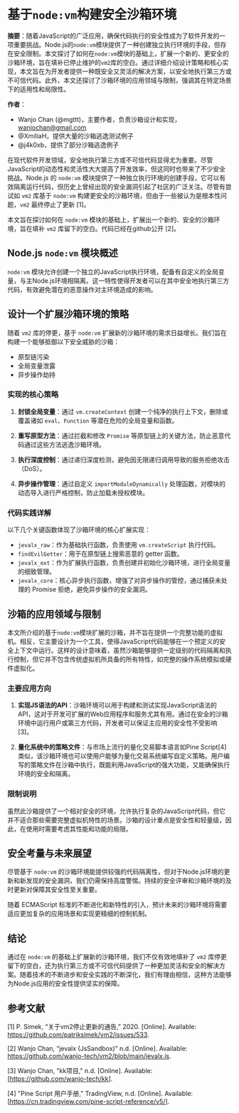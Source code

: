 # 基于`node:vm`构建安全沙箱环境

**摘要**：随着JavaScript的广泛应用，确保代码执行的安全性成为了软件开发的一项重要挑战。Node.js的`node:vm`模块提供了一种创建独立执行环境的手段，但存在安全限制。本文探讨了如何在`node:vm`模块的基础上，扩展一个新的、更安全的沙箱环境，旨在填补已停止维护的`vm2`库的空白。通过详细介绍设计策略和核心实现，本文旨在为开发者提供一种既安全又灵活的解决方案，以安全地执行第三方或不可信代码。此外，本文还探讨了沙箱环境的应用领域与限制，强调其在特定场景下的适用性和局限性。

**作者**：
- Wanjo Chan (@mgttt)，主要作者，负责沙箱设计和实现，wanjochan@gmail.com
- @XmiliaH，提供大量的沙箱逃逸测试例子
- @j4k0xb，提供了部分沙箱逃逸例子


在现代软件开发领域，安全地执行第三方或不可信代码显得尤为重要。尽管JavaScript的动态性和灵活性大大提高了开发效率，但这同时也带来了不少安全挑战。Node.js 的 `node:vm` 模块提供了一种独立执行环境的创建手段，它可以有效隔离运行代码，但历史上曾经出现的安全漏洞引起了社区的广泛关注。尽管有尝试如 `vm2` 库基于 `node:vm` 构建更安全的沙箱环境，但由于一些被认为是根本性问题，`vm2` 最终停止了更新 [1]。

本文旨在探讨如何在 `node:vm` 模块的基础上，扩展出一个新的、安全的沙箱环境，旨在填补 `vm2` 库留下的空白。代码已经在github公开 [2]。

## Node.js `node:vm` 模块概述

`node:vm` 模块允许创建一个独立的JavaScript执行环境，配备有自定义的全局变量，与主Node.js环境相隔离。这一特性使得开发者可以在其中安全地执行第三方代码，有效避免潜在的恶意操作对主环境造成的影响。

## 设计一个扩展沙箱环境的策略

随着 `vm2` 库的停更，基于 `node:vm` 扩展新的沙箱环境的需求日益增长。我们旨在构建一个能够抵御以下安全威胁的沙箱：

- 原型链污染
- 全局变量泄露
- 异步操作劫持

### 实现的核心策略

1. **封锁全局变量**：通过 `vm.createContext` 创建一个纯净的执行上下文，删除或覆盖诸如 `eval`、`Function` 等潜在危险的全局变量和函数。

2. **重写原型方法**：通过拦截和修改 `Promise` 等原型链上的关键方法，防止恶意代码通过这些方法逃逸沙箱环境。

3. **执行深度控制**：通过递归深度检测，避免因无限递归调用导致的服务拒绝攻击（DoS）。

4. **异步操作管理**：通过自定义 `importModuleDynamically` 处理函数，对模块的动态导入进行严格控制，防止加载未授权模块。

### 代码实践详解

以下几个关键函数体现了沙箱环境的核心扩展实现：

- `jevalx_raw`：作为基础执行函数，负责使用 `vm.createScript` 执行代码。
- `findEvilGetter`：用于在原型链上搜索恶意的 getter 函数。
- `jevalx_ext`：作为扩展执行函数，负责创建并初始化沙箱环境，进行全局变量的细致管理。
- `jevalx_core`：核心异步执行函数，增强了对异步操作的管控，通过捕获未处理的 Promise 拒绝，避免异步操作的安全漏洞。

## 沙箱的应用领域与限制

本文所介绍的基于`node:vm`模块扩展的沙箱，并不旨在提供一个完整功能的虚拟机。相反，它主要设计为一个工具，使得JavaScript代码能够在一个预定义的安全上下文中运行。这样的设计意味着，虽然沙箱能够提供一定级别的代码隔离和执行控制，但它并不包含传统虚拟机所具备的所有特性，如完整的操作系统模拟或硬件虚拟化。

### 主要应用方向

1. **实现JS语法的API**：沙箱环境可以用于构建和测试实现JavaScript语法的API，这对于开发可扩展的Web应用程序和服务尤其有用。通过在安全的沙箱环境中运行用户或第三方代码，开发者可以保证主应用的安全性不受影响[3]。

2. **量化系统中的策略文件**：与市场上流行的量化交易脚本语言如Pine Script[4]类似，该沙箱环境也可以使用户能够为量化交易系统编写自定义策略。用户编写的策略文件在沙箱中执行，既能利用JavaScript的强大功能，又能确保执行环境的安全和隔离。

### 限制说明

虽然此沙箱提供了一个相对安全的环境，允许执行复杂的JavaScript代码，但它并不适合那些需要完整虚拟机特性的场景。沙箱的设计重点是安全性和轻量级，因此，在使用时需要考虑其性能和功能的局限。


## 安全考量与未来展望

尽管基于 `node:vm` 的沙箱环境能提供较强的代码隔离性，但对于Node.js环境的更新和新发现的安全漏洞，我们仍需保持高度警惕。持续的安全评审和沙箱环境的及时更新对保障其安全性至关重要。

随着 ECMAScript 标准的不断进化和新特性的引入，预计未来的沙箱环境将需要适应更加复杂的应用场景和实现更精细的控制机制。

## 结论

通过在 `node:vm` 的基础上扩展新的沙箱环境，我们不仅有效地填补了 `vm2` 库停更留下的空白，还为执行第三方或不可信代码提供了一种更加灵活和安全的解决方案。随着技术的不断进步和安全实践的不断深化，我们有理由相信，这种方法能够为Node.js应用的安全性提供坚实的保障。


## 参考文献

[1] P. Simek, “关于vm2停止更新的通告,” 2020. [Online]. Available: https://github.com/patriksimek/vm2/issues/533.

[2] Wanjo Chan, “jevalx (JsSandbox)” n.d. [Online]. Available: https://github.com/wanjo-tech/vm2/blob/main/jevalx.js.

[3] Wanjo Chan, "kk项目," n.d. [Online]. Available: [https://github.com/wanjo-tech/kk].

[4] "Pine Script 用户手册," TradingView, n.d. [Online]. Available: [https://cn.tradingview.com/pine-script-reference/v5/].


